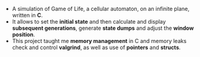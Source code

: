 - A simulation of Game of Life, a cellular automaton, on an infinite plane, written in **C**.
- It allows to set the **initial state** and then calculate and display **subsequent generations**, generate **state dumps** and adjust the **window position**.
- This project taught me **memory management** in C and memory leaks check and control **valgrind**, as well as use of **pointers** and **structs**.
